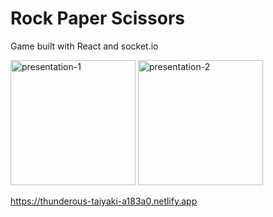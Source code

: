# Rock Paper Scissors

Game built with React and socket.io


<p>
  <img src="https://res.cloudinary.com/dmbcehw4r/image/upload/v1680215533/rps-presentation-img1_epc9xs.png" width="200" title="presentation-1">
  <img src="https://res.cloudinary.com/dmbcehw4r/image/upload/v1680216765/rps-presentation-img2_z8yvih.png" width="200" title="presentation-2">
</p>

https://thunderous-taiyaki-a183a0.netlify.app